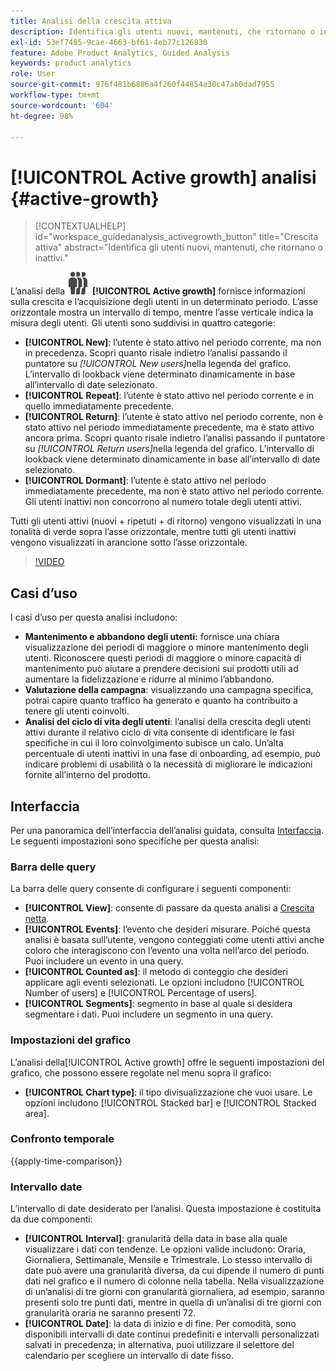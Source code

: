 ```yaml
---
title: Analisi della crescita attiva
description: Identifica gli utenti nuovi, mantenuti, che ritornano o inattivi.
exl-id: 53ef7485-9cae-4663-bf61-4eb77c126830
feature: Adobe Product Analytics, Guided Analysis
keywords: product analytics
role: User
source-git-commit: 976f481b6886a4f260f44854a30c47ab0dad7955
workflow-type: tm+mt
source-wordcount: '604'
ht-degree: 98%

---
```


# [!UICONTROL Active growth] analisi {#active-growth}

<!-- markdownlint-disable MD034 -->

>[!CONTEXTUALHELP]
>id="workspace_guidedanalysis_activegrowth_button"
>title="Crescita attiva"
>abstract="Identifica gli utenti nuovi, mantenuti, che ritornano o inattivi."

<!-- markdownlint-enable MD034 -->


L’analisi della ![PeopleGroup](/help/assets/icons/PeopleGroup.svg) **[!UICONTROL Active growth]** fornisce informazioni sulla crescita e l’acquisizione degli utenti in un determinato periodo. L’asse orizzontale mostra un intervallo di tempo, mentre l’asse verticale indica la misura degli utenti. Gli utenti sono suddivisi in quattro categorie:

* **[!UICONTROL New]**: l’utente è stato attivo nel periodo corrente, ma non in precedenza. Scopri quanto risale indietro l’analisi passando il puntatore su _[!UICONTROL New users]_&#x200B;nella legenda del grafico. L’intervallo di lookback viene determinato dinamicamente in base all’intervallo di date selezionato.
* **[!UICONTROL Repeat]**: l’utente è stato attivo nel periodo corrente e in quello immediatamente precedente.
* **[!UICONTROL Return]**: l’utente è stato attivo nel periodo corrente, non è stato attivo nel periodo immediatamente precedente, ma è stato attivo ancora prima. Scopri quanto risale indietro l’analisi passando il puntatore su _[!UICONTROL Return users]_&#x200B;nella legenda del grafico. L’intervallo di lookback viene determinato dinamicamente in base all’intervallo di date selezionato.
* **[!UICONTROL Dormant]**: l’utente è stato attivo nel periodo immediatamente precedente, ma non è stato attivo nel periodo corrente. Gli utenti inattivi non concorrono al numero totale degli utenti attivi.

Tutti gli utenti attivi (nuovi + ripetuti + di ritorno) vengono visualizzati in una tonalità di verde sopra l’asse orizzontale, mentre tutti gli utenti inattivi vengono visualizzati in arancione sotto l’asse orizzontale.


>[!VIDEO](https://video.tv.adobe.com/v/3423395/?quality=12&learn=on&captions=ita)

## Casi d’uso

I casi d’uso per questa analisi includono:

* **Mantenimento e abbandono degli utenti:** fornisce una chiara visualizzazione dei periodi di maggiore o minore mantenimento degli utenti. Riconoscere questi periodi di maggiore o minore capacità di mantenimento può aiutare a prendere decisioni sui prodotti utili ad aumentare la fidelizzazione e ridurre al minimo l’abbandono.
* **Valutazione della campagna**: visualizzando una campagna specifica, potrai capire quanto traffico ha generato e quanto ha contribuito a tenere gli utenti coinvolti.
* **Analisi del ciclo di vita degli utenti**: l’analisi della crescita degli utenti attivi durante il relativo ciclo di vita consente di identificare le fasi specifiche in cui il loro coinvolgimento subisce un calo. Un’alta percentuale di utenti inattivi in una fase di onboarding, ad esempio, può indicare problemi di usabilità o la necessità di migliorare le indicazioni fornite all’interno del prodotto.

## Interfaccia

Per una panoramica dell’interfaccia dell’analisi guidata, consulta [Interfaccia](../overview.md#interface). Le seguenti impostazioni sono specifiche per questa analisi:

### Barra delle query

La barra delle query consente di configurare i seguenti componenti:

* **[!UICONTROL View]**: consente di passare da questa analisi a [Crescita netta](net-growth.md).
* **[!UICONTROL Events]**: l’evento che desideri misurare. Poiché questa analisi è basata sull’utente, vengono conteggiati come utenti attivi anche coloro che interagiscono con l’evento una volta nell’arco del periodo. Puoi includere un evento in una query.
* **[!UICONTROL Counted as]**: il metodo di conteggio che desideri applicare agli eventi selezionati. Le opzioni includono [!UICONTROL Number of users] e [!UICONTROL Percentage of users].
* **[!UICONTROL Segments]**: segmento in base al quale si desidera segmentare i dati. Puoi includere un segmento in una query.

### Impostazioni del grafico

L’analisi della[!UICONTROL Active growth] offre le seguenti impostazioni del grafico, che possono essere regolate nel menu sopra il grafico:

* **[!UICONTROL Chart type]**: il tipo divisualizzazione che vuoi usare. Le opzioni includono [!UICONTROL Stacked bar] e [!UICONTROL Stacked area].

### Confronto temporale

{{apply-time-comparison}}

### Intervallo date

L’intervallo di date desiderato per l’analisi. Questa impostazione è costituita da due componenti:

* **[!UICONTROL Interval]**: granularità della data in base alla quale visualizzare i dati con tendenze. Le opzioni valide includono: Oraria, Giornaliera, Settimanale, Mensile e Trimestrale. Lo stesso intervallo di date può avere una granularità diversa, da cui dipende il numero di punti dati nel grafico e il numero di colonne nella tabella. Nella visualizzazione di un’analisi di tre giorni con granularità giornaliera, ad esempio, saranno presenti solo tre punti dati, mentre in quella di un’analisi di tre giorni con granularità oraria ne saranno presenti 72.
* **[!UICONTROL Date]**: la data di inizio e di fine. Per comodità, sono disponibili intervalli di date continui predefiniti e intervalli personalizzati salvati in precedenza; in alternativa, puoi utilizzare il selettore del calendario per scegliere un intervallo di date fisso.

<!--
## Example

See below for an example of the analysis.

![Active time compare](../assets/active-growth-compare.png)

-->
